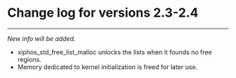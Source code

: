 # Change log for versions 2.3-2.4
---
*New info will be added.*

- xiphos_std_free_list_malloc unlocks the lists when it founds no free regions.
- Memory dedicated to kernel initialization is freed for later use.
